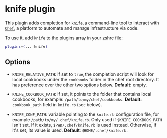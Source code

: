 # knife plugin

This plugin adds completion for [`knife`](https://docs.chef.io/knife.html), a
command-line tool to interact with [`Chef`](https://chef.io), a platform to
automate and manage infrastructure via code.

To use it, add `knife` to the plugins array in your zshrc file:

```zsh
plugins=(... knife)
```

## Options

-   `KNIFE_RELATIVE_PATH`: if set to `true`, the completion script will look for
    local cookbooks under the `cookbooks` folder in the chef root directory. It
    has preference over the other two options below. **Default:** empty.

-   `KNIFE_COOKBOOK_PATH`: if set, it points to the folder that contains local
    cookbooks, for example: `/path/to/my/chef/cookbooks`. **Default:**
    `cookbook_path` field in `knife.rb` (see below).

-   `KNIFE_CONF_PATH`: variable pointing to the `knife.rb` configuration file,
    for example `/path/to/my/.chef/knife.rb`. Only used if
    `$KNIFE_COOKBOOK_PATH` isn't set. If it exists, `$PWD/.chef/knife.rb` is
    used instead. Otherwise, if it's set, its value is used. **Default**:
    `$HOME/.chef/knife.rb`.
